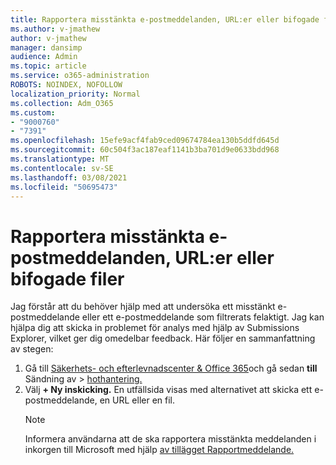 ```yaml
---
title: Rapportera misstänkta e-postmeddelanden, URL:er eller bifogade filer
ms.author: v-jmathew
author: v-jmathew
manager: dansimp
audience: Admin
ms.topic: article
ms.service: o365-administration
ROBOTS: NOINDEX, NOFOLLOW
localization_priority: Normal
ms.collection: Adm_O365
ms.custom:
- "9000760"
- "7391"
ms.openlocfilehash: 15efe9acf4fab9ced09674784ea130b5ddfd645d
ms.sourcegitcommit: 60c504f3ac187eaf1141b3ba701d9e0633bdd968
ms.translationtype: MT
ms.contentlocale: sv-SE
ms.lasthandoff: 03/08/2021
ms.locfileid: "50695473"
---
```

# <a name="report-suspicious-emails-urls-or-attachments"></a>Rapportera misstänkta e-postmeddelanden, URL:er eller bifogade filer

Jag förstår att du behöver hjälp med att undersöka ett misstänkt e-postmeddelande eller ett e-postmeddelande som filtrerats felaktigt. Jag kan hjälpa dig att skicka in problemet för analys med hjälp av Submissions Explorer, vilket ger dig omedelbar feedback. Här följer en sammanfattning av stegen:

1. Gå till [Säkerhets- och efterlevnadscenter & Office 365](https://go.microsoft.com/fwlink/p/?linkid=2077143)och gå sedan **till** Sändning av  >  [hothantering.](https://go.microsoft.com/fwlink/?linkid=2101521)
2. Välj **+ Ny inskicking.** En utfällsida visas med alternativet att skicka ett e-postmeddelande, en URL eller en fil.
    > [!NOTE]
    > Informera användarna att de ska rapportera misstänkta meddelanden i inkorgen till Microsoft med hjälp [av tillägget Rapportmeddelande.](https://go.microsoft.com/fwlink/?linkid=2092385)
